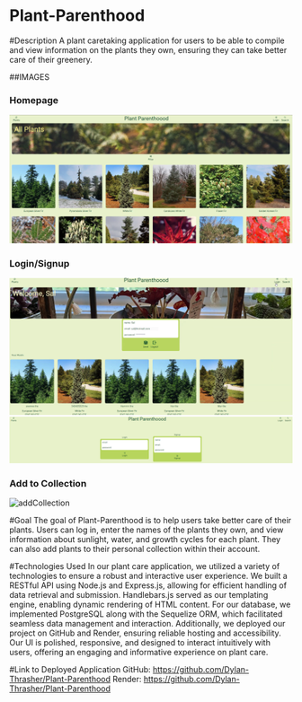 # Plant-Parenthood

#Description
A plant caretaking application for users to be able to compile and view information on the plants they own, ensuring they can take better care of their greenery.



##IMAGES
### Homepage
![homepage](./public/assets/images/homepage.png)

### Login/Signup
![login](./public/assets/images/login.png)
![login2](./public/assets/images/login2.png)


### Add to Collection
![addCollection](./public/assets/image/addCollection.png)


#Goal
The goal of Plant-Parenthood is to help users take better care of their plants. Users can log in, enter the names of the plants they own, and view information about sunlight, water, and growth cycles for each plant. They can also add plants to their personal collection within their account.

#Technologies Used
In our plant care application, we utilized a variety of technologies to ensure a robust and interactive user experience. We built a RESTful API using Node.js and Express.js, allowing for efficient handling of data retrieval and submission. Handlebars.js served as our templating engine, enabling dynamic rendering of HTML content. For our database, we implemented PostgreSQL along with the Sequelize ORM, which facilitated seamless data management and interaction. Additionally, we deployed our project on GitHub and Render, ensuring reliable hosting and accessibility. Our UI is polished, responsive, and designed to interact intuitively with users, offering an engaging and informative experience on plant care.



#Link to Deployed Application
GitHub: https://github.com/Dylan-Thrasher/Plant-Parenthood
Render: https://github.com/Dylan-Thrasher/Plant-Parenthood